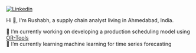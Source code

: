 

<!--
**rs-DOS/rs-DOS** is a ✨ _special_ ✨ repository because its `README.md` (this file) appears on your GitHub profile.
### Hi there 👋



Here are some ideas to get you started:


- 👯 I’m looking to collaborate on ...
- 🤔 I’m looking for help with ...
- 💬 Ask me about ...
- 📫 How to reach me: ...
- 😄 Pronouns: ...
- ⚡ Fun fact: ...
-->
[![Linkedin](https://img.shields.io/badge/Linkedin-Rushabh%20Doshi-blue?logo=linkedin)](https://www.linkedin.com/in/rushabh-doshi-b126ab106/)


Hi 👋, I'm Rushabh, a supply chain analyst living in Ahmedabad, India.

🔭 I’m currently working on developing a production scheduling model using [OR-Tools](https://developers.google.com/optimization) <br>
🌱 I’m currently learning machine learning for time series forecasting
